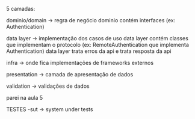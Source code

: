 5 camadas:

dominio/domain -> regra de negócio
dominio contém interfaces (ex: Authentication)

data layer -> implementação dos casos de uso
data layer contém classes que implementam o protocolo (ex: RemoteAuthentication que implementa Authentication)
data layer trata erros da api e trata resposta da api

infra -> onde fica implementações de frameworks externos

presentation -> camada de apresentação de dados

validation -> validações de dados

parei na aula 5


TESTES 
-sut -> system under tests